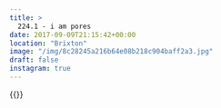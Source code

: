 ```yaml
---
title: >
  224.1 - i am pores
date: 2017-09-09T21:15:42+00:00
location: "Brixton"
image: "/img/8c28245a216b64e08b218c904baff2a3.jpg"
draft: false
instagram: true
---
```


{{<photo src="/img/8c28245a216b64e08b218c904baff2a3.jpg">}}
